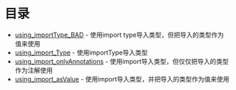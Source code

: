 # 目录

- [using_importType_BAD](using_importType_BAD.ts) - 使用import type导入类型，但把导入的类型作为值来使用
- [using_import_Type](using_importType_OK.ts) - 使用importType导入类型
- [using_import_onlyAnnotations](using_import_asAnnotations.ts) - 使用import导入类型，但仅仅把导入的类型作为注解使用
- [using_import_asValue](using_import_asValue.ts) - 使用import导入类型，并把导入的类型作为值来使用